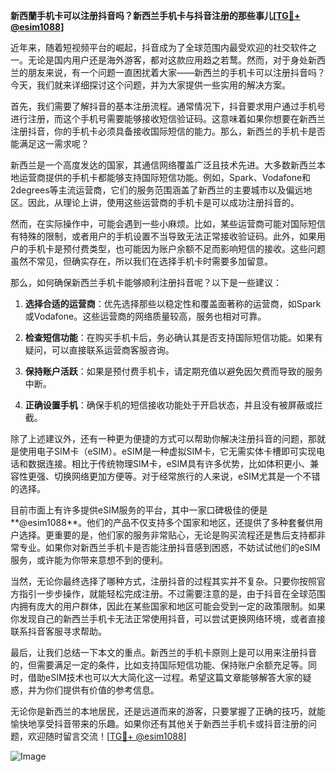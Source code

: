**新西蘭手机卡可以注册抖音吗？新西兰手机卡与抖音注册的那些事儿[[TG💪+ @esim1088](https://t.me/s/esim1088)]**

近年来，随着短视频平台的崛起，抖音成为了全球范围内最受欢迎的社交软件之一。无论是国内用户还是海外游客，都对这款应用趋之若鹜。然而，对于身处新西兰的朋友来说，有一个问题一直困扰着大家——新西兰的手机卡可以注册抖音吗？今天，我们就来详细探讨这个问题，并为大家提供一些实用的解决方案。

首先，我们需要了解抖音的基本注册流程。通常情况下，抖音要求用户通过手机号进行注册，而这个手机号需要能够接收短信验证码。这意味着如果你想要在新西兰注册抖音，你的手机卡必须具备接收国际短信的能力。那么，新西兰的手机卡是否能满足这一需求呢？

新西兰是一个高度发达的国家，其通信网络覆盖广泛且技术先进。大多数新西兰本地运营商提供的手机卡都能够支持国际短信功能。例如，Spark、Vodafone和2degrees等主流运营商，它们的服务范围涵盖了新西兰的主要城市以及偏远地区。因此，从理论上讲，使用这些运营商的手机卡是可以成功注册抖音的。

然而，在实际操作中，可能会遇到一些小麻烦。比如，某些运营商可能对国际短信有特殊的限制，或者用户的手机设置不当导致无法正常接收验证码。此外，如果用户的手机卡是预付费类型，也可能因为账户余额不足而影响短信的接收。这些问题虽然不常见，但确实存在，所以我们在选择手机卡时需要多加留意。

那么，如何确保新西兰手机卡能够顺利注册抖音呢？以下是一些建议：

1. **选择合适的运营商**：优先选择那些以稳定性和覆盖面著称的运营商，如Spark或Vodafone。这些运营商的网络质量较高，服务也相对可靠。

2. **检查短信功能**：在购买手机卡后，务必确认其是否支持国际短信功能。如果有疑问，可以直接联系运营商客服咨询。

3. **保持账户活跃**：如果是预付费手机卡，请定期充值以避免因欠费而导致的服务中断。

4. **正确设置手机**：确保手机的短信接收功能处于开启状态，并且没有被屏蔽或拦截。

除了上述建议外，还有一种更为便捷的方式可以帮助你解决注册抖音的问题，那就是使用电子SIM卡（eSIM）。eSIM是一种虚拟SIM卡，它无需实体卡槽即可实现电话和数据连接。相比于传统物理SIM卡，eSIM具有许多优势，比如体积更小、兼容性更强、切换网络更加方便等。对于经常旅行的人来说，eSIM尤其是一个不错的选择。

目前市面上有许多提供eSIM服务的平台，其中一家口碑极佳的便是**@esim1088**。他们的产品不仅支持多个国家和地区，还提供了多种套餐供用户选择。更重要的是，他们家的服务非常贴心，无论是购买流程还是售后支持都非常专业。如果你对新西兰手机卡是否能注册抖音感到困惑，不妨试试他们的eSIM服务，或许能为你带来意想不到的便利。

当然，无论你最终选择了哪种方式，注册抖音的过程其实并不复杂。只要你按照官方指引一步步操作，就能轻松完成注册。不过需要注意的是，由于抖音在全球范围内拥有庞大的用户群体，因此在某些国家和地区可能会受到一定的政策限制。如果你发现自己的新西兰手机卡无法正常使用抖音，可以尝试更换网络环境，或者直接联系抖音客服寻求帮助。

最后，让我们总结一下本文的重点。新西兰的手机卡原则上是可以用来注册抖音的，但需要满足一定的条件，比如支持国际短信功能、保持账户余额充足等。同时，借助eSIM技术也可以大大简化这一过程。希望这篇文章能够解答大家的疑惑，并为你们提供有价值的参考信息。

无论你是新西兰的本地居民，还是远道而来的游客，只要掌握了正确的技巧，就能愉快地享受抖音带来的乐趣。如果你还有其他关于新西兰手机卡或抖音注册的问题，欢迎随时留言交流！[[TG💪+ @esim1088](https://t.me/s/esim1088)] 

![Image](https://i.postimg.cc/4NQfJmqS/Snipaste-2025-05-13-00-14-12.png)